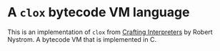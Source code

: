 # A `clox` bytecode VM language

This is an implementation of `clox` from [Crafting Interpreters](http://craftinginterpreters.com/) by Robert Nystrom. A bytecode VM that is implemented in C.
